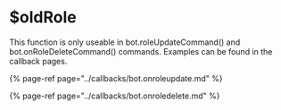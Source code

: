 # $oldRole

This function is only useable in bot.roleUpdateCommand\(\) and bot.onRoleDeleteCommand\(\) commands. Examples can be found in the callback pages.

{% page-ref page="../callbacks/bot.onroleupdate.md" %}

{% page-ref page="../callbacks/bot.onroledelete.md" %}



